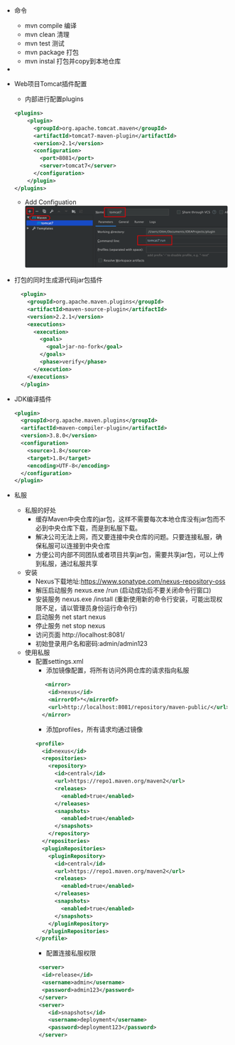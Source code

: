 - 命令
    - mvn compile  编译
    - mvn clean  清理
    - mvn test  测试
    - mvn package 打包
    - mvn instal  打包并copy到本地仓库
- 
- Web项目Tomcat插件配置
    - <build>内部进行配置plugins
    ```xml
    <plugins>
        <plugin>
          <groupId>org.apache.tomcat.maven</groupId>
          <artifactId>tomcat7-maven-plugin</artifactId>
          <version>2.1</version>
          <configuration>
            <port>8081</port>
            <server>tomcat7</server>
          </configuration>
        </plugin>
    </plugins>
    ```
    - Add Configuation
    ![](/assets/iShot2020-07-19下午05.36.05.png)

- 打包的同时生成源代码jar包插件
    ```xml
      <plugin>
        <groupId>org.apache.maven.plugins</groupId>
        <artifactId>maven-source-plugin</artifactId>
        <version>2.2.1</version>
        <executions>
          <execution>
            <goals>
              <goal>jar-no-fork</goal>
            </goals>
            <phase>verify</phase>
          </execution>
        </executions>
      </plugin>
    ```
- JDK编译插件
  ```xml
  <plugin>
    <groupId>org.apache.maven.plugins</groupId> 
    <artifactId>maven-compiler-plugin</artifactId> 
    <version>3.8.0</version>
    <configuration> 
      <source>1.8</source> 
      <target>1.8</target> 
      <encoding>UTF-8</encoding>
    </configuration>
  </plugin>
  ```
- 私服
  - 私服的好处
    - 缓存Maven中央仓库的jar包，这样不需要每次本地仓库没有jar包而不必到中央仓库下载，而是到私服下载。
    - 解决公司无法上网，而又要连接中央仓库的问题。只要连接私服，确保私服可以连接到中央仓库
    - 方便公司内部不同团队或者项目共享jar包，需要共享jar包，可以上传到私服，通过私服共享
  - 安装
    - Nexus下载地址:https://www.sonatype.com/nexus-repository-oss
    - 解压启动服务 nexus.exe /run (启动成功后不要关闭命令行窗口)
    - 安装服务 nexus.exe /install (重新使用新的命令行安装，可能出现权限不足，请以管理员身份运行命令行) 
    - 启动服务 net start nexus
    - 停止服务 net stop nexus
    - 访问页面 http://localhost:8081/
    - 初始登录用户名和密码:admin/admin123
  - 使用私服
    - 配置settings.xml
      - 添加镜像配置，将所有访问外网仓库的请求指向私服
      ```xml
         <mirror>
          <id>nexus</id>
          <mirrorOf>*</mirrorOf>           
          <url>http://localhost:8081/repository/maven-public/</url>
        </mirror>
      ```
      - 添加profiles，所有请求均通过镜像
      ```xml
      <profile> 
        <id>nexus</id> 
        <repositories>
          <repository>
            <id>central</id> 
            <url>https://repo1.maven.org/maven2</url> 
            <releases>
              <enabled>true</enabled>
            </releases> 
            <snapshots>
              <enabled>true</enabled>
            </snapshots>
          </repository> 
        </repositories> 
        <pluginRepositories>
          <pluginRepository>
            <id>central</id> 
            <url>https://repo1.maven.org/maven2</url> 
            <releases>
              <enabled>true</enabled>
            </releases> 
            <snapshots>
              <enabled>true</enabled>
            </snapshots>
          </pluginRepository> 
        </pluginRepositories>
      </profile>
      ```
      - 配置连接私服权限
      ```xml
       <server>
        <id>release</id> 
        <username>admin</username> 
        <password>admin123</password>
       </server> 
       <server>
          <id>snapshots</id> 
          <username>deployment</username> 
          <password>deployment123</password>
       </server>
      ```
    
  